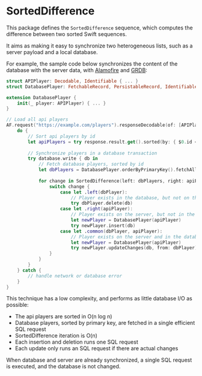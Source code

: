 # SortedDifference

This package defines the `SortedDifference` sequence, which computes the difference between two sorted Swift sequences.

It aims as making it easy to synchronize two heterogeneous lists, such as a server payload and a local database.

For example, the sample code below synchronizes the content of the database with the server data, with [Alamofire](https://github.com/Alamofire/Alamofire) and [GRDB](https://github.com/groue/GRDB.swift):

```swift
struct APIPlayer: Decodable, Identifiable { ... }
struct DatabasePlayer: FetchableRecord, PersistableRecord, Identifiable { ... }

extension DatabasePlayer {
    init(_ player: APIPlayer) { ... }
}

// Load all api players
AF.request("https://example.com/players").responseDecodable(of: [APIPlayer].self) { response in
    do {
        // Sort api players by id
        let apiPlayers = try response.result.get().sorted(by: { $0.id < $1.id })
        
        // Synchronize players in a database transaction
        try database.write { db in
            // Fetch database players, sorted by id
            let dbPlayers = DatabasePlayer.orderByPrimaryKey().fetchAll(db)
            
            for change in SortedDifference(left: dbPlayers, right: apiPlayers) {
                switch change {
                    case let .left(dbPlayer):
                        // Player exists in the database, but not on the server: delete it
                        try dbPlayer.delete(db)
                    case let .right(apiPlayer):
                        // Player exists on the server, but not in the database: insert it
                        let newPlayer = DatabasePlayer(apiPlayer)
                        try newPlayer.insert(db)
                    case let .common(dbPlayer, apiPlayer):
                        // Player exists on the server and in the database: update if needed
                        let newPlayer = DatabasePlayer(apiPlayer)
                        try newPlayer.updateChanges(db, from: dbPlayer)
                }
            }
        }
    } catch {
        // handle network or database error
    }
}
```

This technique has a low complexity, and performs as little database I/O as possible:

- The api players are sorted in O(n log n)
- Database players, sorted by primary key, are fetched in a single efficient SQL request
- SortedDifference iteration is O(n)
- Each insertion and deletion runs one SQL request
- Each update only runs an SQL request if there are actual changes

When database and server are already synchronized, a single SQL request is executed, and the database is not changed.

